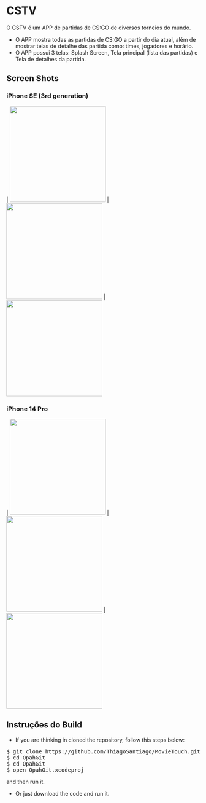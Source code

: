 # CSTV
O CSTV é um APP de partidas de CS:GO de diversos torneios do mundo.

- O APP mostra todas as partidas de CS:GO a partir do dia atual, além de mostrar telas de detalhe das partida como: times, jogadores e horário.
- O APP possui 3 telas: Splash Screen, Tela principal (lista das partidas) e Tela de detalhes da partida.

## Screen Shots

### iPhone SE (3rd generation)

| <img src="https://user-images.githubusercontent.com/13156884/203861568-e94be8d7-c060-4b22-b9f8-b9bf708c6651.png" width=250 heigt=500/> | <img src="https://user-images.githubusercontent.com/13156884/203861589-c228b743-925a-4afd-aca2-22e26c48989d.png" width=250 heigt=500/> | <img src="https://user-images.githubusercontent.com/13156884/203862571-5cce3f3f-6145-4d29-81a9-926d4f68bfd2.png" width=250 heigt=500/>

### iPhone 14 Pro

| <img src="https://user-images.githubusercontent.com/13156884/203862537-acde6718-0a1b-4951-9e78-60f92f454ff5.png" width=250 heigt=500/> | <img src="https://user-images.githubusercontent.com/13156884/203862554-90fd30de-9399-4e42-ad76-06bd4e82a11a.png" width=250 heigt=500/> | <img src="https://user-images.githubusercontent.com/13156884/203861610-fec9cef9-589e-4b3b-87b8-e07103298b28.png" width=250 heigt=500/>

## Instruções do Build

- If you are thinking in cloned the repository, follow this steps below: 
<pre>$ git clone https://github.com/ThiagoSantiago/MovieTouch.git
$ cd OpahGit
$ cd OpahGit
$ open OpahGit.xcodeproj</pre>

 and then run it.

- Or just download the code and run it.
